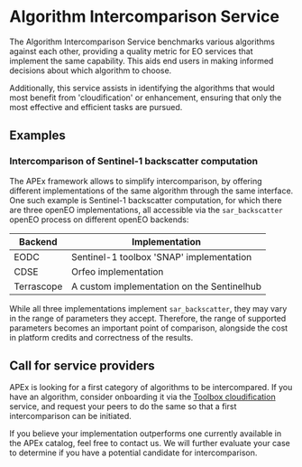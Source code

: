# Algorithm Intercomparison Service

The Algorithm Intercomparison Service benchmarks various algorithms against each other, providing a quality metric for
EO services that implement the same capability. This aids end users in making informed decisions about which algorithm
to choose.

Additionally, this service assists in identifying the algorithms that would most benefit from 'cloudification' or enhancement, ensuring that
only the most effective and efficient tasks are pursued.

## Examples

### Intercomparison of Sentinel-1 backscatter computation

The APEx framework allows to simplify intercomparison, by offering different implementations of the same algorithm through 
the same interface. One such example is Sentinel-1 backscatter computation, for which there are three openEO implementations,
all accessible via the `sar_backscatter` openEO process on different openEO backends:

| Backend | Implementation |
| --- | --- |
| EODC |  Sentinel-1 toolbox 'SNAP' implementation |
| CDSE |Orfeo implementation |
| Terrascope |  A custom implementation on the Sentinelhub | 

While all three implementations implement `sar_backscatter`, they may vary in the range of parameters they accept. 
Therefore, the range of supported parameters becomes an important point of comparison, alongside the cost in platform credits and correctness of the results.

## Call for service providers

APEx is looking for a first category of algorithms to be intercompared. If you have an algorithm, consider onboarding it
via the [Toolbox cloudification](./toolboxcloud.md) service, and request your peers to do the same so that a first 
intercomparison can be initiated.

If you believe your implementation outperforms one currently available in the APEx catalog, feel free to contact us.
We will further evaluate your case to determine if you have a potential candidate for intercomparison.